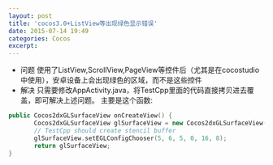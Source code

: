```yaml
---
layout: post
title: 'cocos3.0+ListView等出现绿色显示错误'
date: 2015-07-14 19:49
categories: Cocos
excerpt:
---
```


* 问题
      使用了ListView,ScrollView,PageView等控件后（尤其是在cocostudio中使用），安卓设备上会出现绿色的区域，而不是这些控件
* 解决
      只需要修改AppActivity.java，将TestCpp里面的代码直接拷贝进去覆盖，即可解决上述问题。
主要是这个函数:


``` cpp
public Cocos2dxGLSurfaceView onCreateView() {  
       Cocos2dxGLSurfaceView glSurfaceView = new Cocos2dxGLSurfaceView(this);  
       // TestCpp should create stencil buffer  
       glSurfaceView.setEGLConfigChooser(5, 6, 5, 0, 16, 8);  
       return glSurfaceView;  
}
```